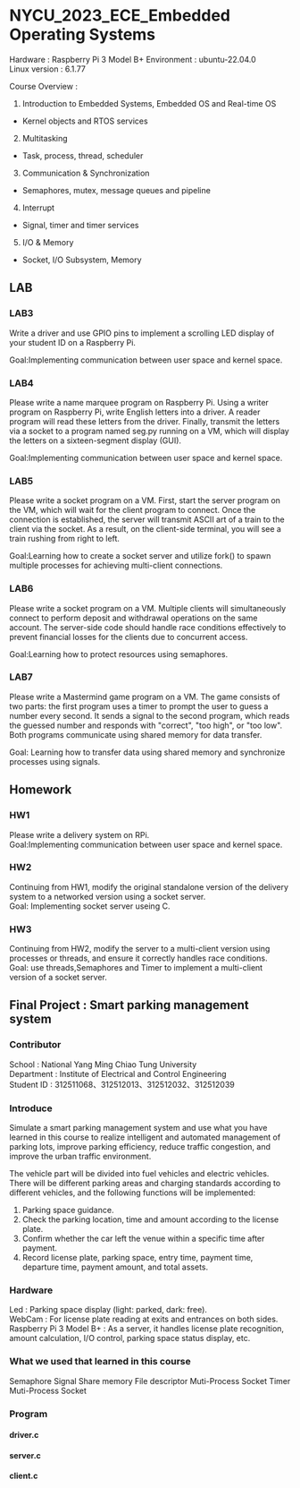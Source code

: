 # NYCU_2023_ECE_Embedded Operating Systems

Hardware : Raspberry Pi 3 Model B+
Environment : ubuntu-22.04.0  
Linux version : 6.1.77  


Course Overview :
1. Introduction to Embedded Systems, Embedded OS and Real-time OS
- Kernel objects and RTOS services
2. Multitasking
- Task, process, thread, scheduler
3. Communication & Synchronization
- Semaphores, mutex, message queues and pipeline
4. Interrupt
- Signal, timer and timer services
5. I/O & Memory
- Socket, I/O Subsystem, Memory



## LAB
### LAB3
Write a driver and use GPIO pins to implement a scrolling LED display of your student ID on a Raspberry Pi.  

Goal:Implementing communication between user space and kernel space.  

### LAB4
Please write a name marquee program on Raspberry Pi. Using a writer program on Raspberry Pi, write English letters into a driver. A reader program will read these letters from the driver. Finally, transmit the letters via a socket to a program named seg.py running on a VM, which will display the letters on a sixteen-segment display (GUI).  

Goal:Implementing communication between user space and kernel space.  

### LAB5
Please write a socket program on a VM. First, start the server program on the VM, which will wait for the client program to connect. Once the connection is established, the server will transmit ASCII art of a train to the client via the socket. As a result, on the client-side terminal, you will see a train rushing from right to left.  

Goal:Learning how to create a socket server and utilize fork() to spawn multiple processes for achieving multi-client connections.  

### LAB6
Please write a socket program on a VM. Multiple clients will simultaneously connect to perform deposit and withdrawal operations on the same account. The server-side code should handle race conditions effectively to prevent financial losses for the clients due to concurrent access. 

Goal:Learning how to protect resources using semaphores.  

### LAB7

Please write a Mastermind game program on a VM. The game consists of two parts: the first program uses a timer to prompt the user to guess a number every second. It sends a signal to the second program, which reads the guessed number and responds with "correct", "too high", or "too low". Both programs communicate using shared memory for data transfer.

Goal: Learning how to transfer data using shared memory and synchronize processes using signals.  


## Homework
### HW1
Please write a delivery system on RPi.  
Goal:Implementing communication between user space and kernel space.  

### HW2
Continuing from HW1, modify the original standalone version of the delivery system to a networked version using a socket server.  
Goal: Implementing socket server useing  C.  

### HW3
Continuing from HW2, modify the server to a multi-client version using processes or threads, and ensure it correctly handles race conditions.  
Goal: use threads,Semaphores and Timer to implement a multi-client version of a socket server.  

## Final Project : Smart parking management system

### Contributor 
School : National Yang Ming Chiao Tung University   
Department : Institute of Electrical and Control Engineering  
Student ID : 312511068、312512013、312512032、312512039  

###  Introduce
  Simulate a smart parking management system and use what you have learned in this course to realize intelligent and automated management of parking lots, improve parking efficiency, reduce traffic congestion, and improve the urban traffic environment.  

The vehicle part will be divided into fuel vehicles and electric vehicles. There will be different parking areas and charging standards according to different vehicles, and the following functions will be implemented:  
1. Parking space guidance.  
2. Check the parking location, time and amount according to the license plate.  
3. Confirm whether the car left the venue within a specific time after payment.  
4. Record license plate, parking space, entry time, payment time, departure time, payment amount, and total assets.    
### Hardware
Led : Parking space display (light: parked, dark: free).  
WebCam : For license plate reading at exits and entrances on both sides.  
Raspberry Pi 3 Model B+ : As a server, it handles license plate recognition, amount calculation, I/O control, parking space status display, etc. 

### What we used that learned in this course
Semaphore
Signal
Share memory
File descriptor
Muti-Process
Socket
Timer 
Muti-Process
Socket

### Program

#### driver.c 

#### server.c 


#### client.c 






